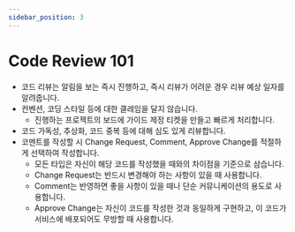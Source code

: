 ```yaml
---
sidebar_position: 3
---
```


# Code Review 101

- 코드 리뷰는 알림을 보는 즉시 진행하고, 즉시 리뷰가 어려운 경우 리뷰 예상 일자를 알려줍니다.
- 컨벤션, 코딩 스타일 등에 대한 클레임을 달지 않습니다.
  - 진행하는 프로젝트의 보드에 가이드 제정 티켓을 만들고 빠르게 처리합니다.
- 코드 가독성, 추상화, 코드 중복 등에 대해 심도 있게 리뷰합니다.
- 코멘트를 작성할 시 Change Request, Comment, Approve Change를 적절하게 선택하여 작성합니다.
  - 모든 타입은 자신이 해당 코드를 작성했을 때와의 차이점을 기준으로 삼습니다.
  - Change Request는 반드시 변경해야 하는 사항이 있을 때 사용합니다.
  - Comment는 반영하면 좋을 사항이 있을 때나 단순 커뮤니케이션의 용도로 사용합니다.
  - Approve Change는 자신이 코드를 작성한 것과 동일하게 구현하고, 이 코드가 서비스에 배포되어도 무방할 때 사용합니다.

